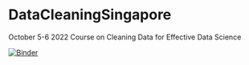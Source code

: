 # DataCleaningSingapore
October 5-6 2022 Course on Cleaning Data for Effective Data Science

[![Binder](https://mybinder.org/badge_logo.svg)](https://mybinder.org/v2/gh/DavidMertz/DataCleaningSingapore/HEAD)
